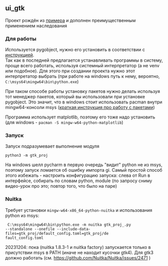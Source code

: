 ## ui_gtk
Проект рождён из [примера](https://matplotlib.org/stable/gallery/user_interfaces/embedding_in_gtk4_sgskip.html) и 
дополнен преимущественным применением наследования

### Для работы
Используется pygobject, нужно его установить в соответствии с [инструкцией](https://pygobject.readthedocs.io/en/latest/getting_started.html).  
Так как в последней предлагается устанавливать программы в систему, проще всего работать, используя системный 
интерпретатор (а не venv или подобное). Для этого при создании проекта нужно этот интерпретатор выбрать (при работе
на windows путь к нему, вероятно, `C:\msys64\mingw64\bin\python.exe`)

При таком способе работы установку пакетов нужно делать используя тот менеджер пакетов, который вы использовали при 
установке pygobject. Это значит, что в windows стоит использовать pacman внутри mingw64-консоли msys ([краткая 
инструкция про работу с пакетами](https://www.msys2.org/docs/package-management/))  

Программа использует matplotlib, поэтому его тоже надо установить (для windows - `pacman -S mingw-w64-python-matplotlib`)

### Запуск
Запуск подразумевает выполнение модуля 
```shell
python3 -m gtk_proj 
```

На windows шелл pycharm в первую очередь "видит" python не из msys, поэтому запуск ломается об
ошибку импорта gi. Самый простой способ этого избежать - настроить конфигурацию запуска: слева от 
Run в интерфейсе, собирать по словам python, module (по запросу сниму видео-урок про это; повтор того, что было на паре) 

### Nuitka
Требует установки `mingw-w64-x86_64-python-nuitka` и использования
python из msys:
```shell
 C:\msys64\mingw64\bin\python.exe -m nuitka gtk_proj_.py 
--standalone --onefile --include-data-files=gtk_proj/default_config.toml=gtk_proj/de
fault_config.toml
```
20231204: пока (nuitka 1.8.3-1 и nuitka factory) запускается только в присутствии
msys в PATH (иначе не находит кусочки gtk4). Для gtk3 должно
работать (см. https://github.com/Nuitka/Nuitka/issues/2471 )